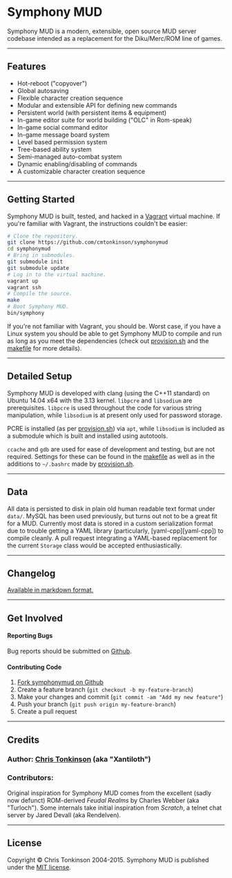 # Symphony MUD
Symphony MUD is a modern, extensible, open source MUD server codebase intended as a replacement for the Diku/Merc/ROM line of games.

---
## Features

  * Hot-reboot ("copyover")
  * Global autosaving
  * Flexible character creation sequence
  * Modular and extensible API for defining new commands
  * Persistent world (with persistent items & equipment)
  * In-game editor suite for world building ("OLC" in Rom-speak)
  * In-game social command editor
  * In-game message board system
  * Level based permission system
  * Tree-based ability system
  * Semi-managed auto-combat system
  * Dynamic enabling/disabling of commands
  * A customizable character creation sequence

---
## Getting Started
Symphony MUD is built, tested, and hacked in a [Vagrant](https://www.vagrantup.com/) virtual machine. If you're familiar with Vagrant, the instructions couldn't be easier:

```bash
# Clone the repository.
git clone https://github.com/cmtonkinson/symphonymud
cd symphonymud
# Bring in submodules.
git submodule init
git submodule update
# Log in to the virtual machine.
vagrant up
vagrant ssh
# Compile the source.
make
# Boot Symphony MUD.
bin/symphony
```

If you're not familiar with Vagrant, you should be. Worst case, if you have a Linux system you should be able to get Symphony MUD to compile and run as long as you meet the dependencies (check out [provision.sh](provision.sh) and the [makefile](makefile) for more details).

---
## Detailed Setup
Symphony MUD is developed with clang (using the C++11 standard) on Ubuntu 14.04 x64 with the 3.13 kernel. `libpcre` and `libsodium` are prerequisites. `libpcre` is used throughout the code for various string manipulation, while `libsodium` is at present only used for password storage.

PCRE is installed (as per [provision.sh](provision.sh)) via `apt`, while `libsodium` is included as a submodule which is built and installed using autotools.

`ccache` and `gdb` are used for ease of development and testing, but are not required. Settings for these can be found in the [makefile](makefile) as well as in the additions to `~/.bashrc` made by [provision.sh](provision.sh).

---
## Data
All data is persisted to disk in plain old human readable text format under `data/`. MySQL has been used previously, but turns out not to be a great fit for a MUD. Currently most data is stored in a custom serialization format due to trouble getting a YAML library (particularly, [yaml-cpp][yaml-cpp]) to compile cleanly. A pull request integrating a YAML-based replacement for the current `Storage` class would be accepted enthusiastically.

---
## Changelog
[Available in markdown format.](doc/CHANGELOG.md)

---
## Get Involved
#### Reporting Bugs
Bug reports should be submitted on [Github][bugs].

#### Contributing Code

  1. [Fork symphonymud on Github][fork]
  1. Create a feature branch (`git checkout -b my-feature-branch`)
  1. Make your changes and commit (`git commit -am "Add my new feature"`)
  1. Push your branch (`git push origin my-feature-branch`)
  1. Create a pull request

---
## Credits
### Author: [Chris Tonkinson][chris] (aka "Xantiloth")

### Contributors:
Original inspiration for Symphony MUD comes from the excellent (sadly now defunct) ROM-derived *Feudal Realms* by Charles Webber (aka "Turloch"). Some internals take initial inspiration from *Scratch*, a telnet chat server by Jared Devall (aka Rendelven).

---
## License
Copyright © Chris Tonkinson 2004-2015. Symphony MUD is published under the [MIT license](doc/LICENSE.md).



[bugs]: https://github.com/cmtonkinson/symphonymud/issues
[fork]: https://github.com/cmtonkinson/symphonymud/fork
[chris]: http://chris.tonkinson.com/
